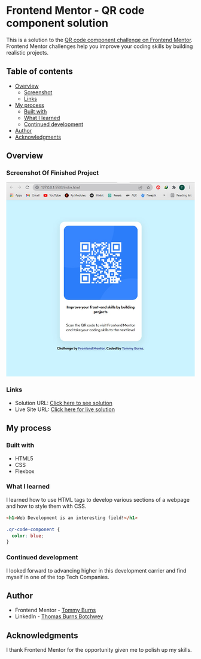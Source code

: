# Frontend Mentor - QR code component solution

This is a solution to the [QR code component challenge on Frontend Mentor](https://www.frontendmentor.io/challenges/qr-code-component-iux_sIO_H). Frontend Mentor challenges help you improve your coding skills by building realistic projects. 

## Table of contents

- [Overview](#overview)
  - [Screenshot](#screenshot)
  - [Links](#links)
- [My process](#my-process)
  - [Built with](#built-with)
  - [What I learned](#what-i-learned)
  - [Continued development](#continued-development)
- [Author](#author)
- [Acknowledgments](#acknowledgments)



## Overview

### Screenshot Of Finished Project

![](./design/qr-screenshot.jpg)



### Links

- Solution URL: [Click here to see solution](https://github.com/Tommy-Burns/qr-code-component)
- Live Site URL: [Click here for live solution](https://tommy-burns.github.io/qr-code-component/#)

## My process

### Built with

- HTML5
- CSS 
- Flexbox

### What I learned

I learned how to use HTML tags to develop various sections of a webpage and how to style them with CSS.


```html
<h1>Web Development is an interesting field!</h1>
```
```css
.qr-code-component {
  color: blue;
}
```


### Continued development

I looked forward to advancing higher in this development carrier and find myself in one of the top Tech Companies.



## Author
- Frontend Mentor - [Tommy Burns](https://www.frontendmentor.io/profile/Tommy-Burns)
- LinkedIn - [Thomas Burns Botchwey](https://www.linkedin.com/in/thomas-burns-botchwey-4a4315201/)



## Acknowledgments

I thank Frontend Mentor for the opportunity given me to polish up my skills.

